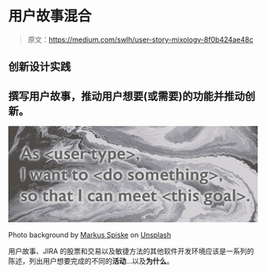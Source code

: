 # 用户故事混合

> 原文：<https://medium.com/swlh/user-story-mixology-8f0b424ae48c>

## 创新设计实践

## 撰写用户故事，推动用户想要(或需要)的功能并推动创新。

![](img/43b655b2e8d38cbcd115087c363418d4.png)

Photo background by [Markus Spiske](https://unsplash.com/photos/v8RvC5HGUlA?utm_source=unsplash&utm_medium=referral&utm_content=creditCopyText) on [Unsplash](https://unsplash.com/search/photos/user-mix?utm_source=unsplash&utm_medium=referral&utm_content=creditCopyText)

用户故事、JIRA 的股票和交易以及敏捷方法的其他软件开发环境应该是一系列的陈述，列出用户想要完成的不同的**活动**…以及**为什么**。